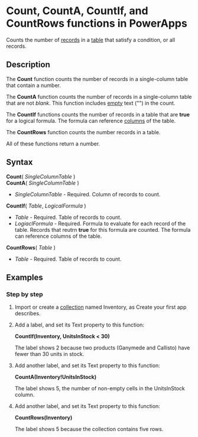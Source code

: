 <properties
	pageTitle="PowerApps: Count, CountA, CountIf, and CountRows functions"
	description="Reference information for the Count, CountA, CounfIf, and CountRows functions in PowerApps, including syntax and examples"
	services=""
	suite="powerapps"
	documentationCenter="na"
	authors="gregli-msft"
	manager="dwrede"
	editor=""
	tags=""/>

<tags
   ms.service="powerapps"
   ms.devlang="na"
   ms.topic="article"
   ms.tgt_pltfrm="na"
   ms.workload="na"
   ms.date="11/07/2015"
   ms.author="gregli"/>

# Count, CountA, CountIf, and CountRows functions in PowerApps #

Counts the number of [records](working-with-tables.md#records) in a [table](working-with-tables.md) that satisfy a condition, or all records. 

## Description ##

The **Count** function counts the number of records in a single-column table that contain a number.

The **CountA** function counts the number of records in a single-column table that are not *blank*.  This function includes [empty](function-isblank-isempty.md) text ("") in the count.

The **CountIf** functions counts the number of records in a table that are **true** for a logical formula.  The formula can reference [columns](working-with-tables.md#columns) of the table.

The **CountRows** function counts the number records in a table.

All of these functions return a number.

## Syntax ##

**Count**( *SingleColumnTable* )<br>
**CountA**( *SingleColumnTable* )

- *SingleColumnTable* - Required.  Column of records to count.  

**CountIf**( *Table*, *LogicalFormula* )

- *Table* - Required.  Table of records to count.
- *LogiaclFormula* - Required.  Formula to evaluate for each record of the table.  Records that reutrn **true** for this formula are counted.  The formula can reference columns of the table.

**CountRows**( *Table* )

- *Table* - Required.  Table of records to count.

## Examples ##

### Step by step ###

1. Import or create a [collection](working-with-data-sources.md#collections) named Inventory, as Create your first app describes.

2. Add a label, and set its Text property to this function:

	**CountIf(Inventory, UnitsInStock < 30)**

	The label shows 2 because two products (Ganymede and Callisto) have fewer than 30 units in stock.

2. Add another label, and set its Text property to this function:

	**CountA(Inventory!UnitsInStock)**

	The label shows 5, the number of non-empty cells in the UnitsInStock column.

2. Add another label, and set its Text property to this function:

	**CountRows(Inventory)**

	The label shows 5 because the collection contains five rows.




